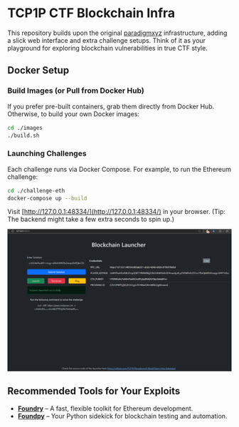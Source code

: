 # TCP1P CTF Blockchain Infra

This repository builds upon the original [paradigmxyz](https://github.com/paradigmxyz/paradigm-ctf-infrastructure/tree/master) infrastructure, adding a slick web interface and extra challenge setups. Think of it as your playground for exploring blockchain vulnerabilities in true CTF style.

## Docker Setup

### Build Images (or Pull from Docker Hub)
If you prefer pre-built containers, grab them directly from Docker Hub. Otherwise, to build your own Docker images:

```sh
cd ./images
./build.sh
```

### Launching Challenges
Each challenge runs via Docker Compose. For example, to run the Ethereum challenge:

```sh
cd ./challenge-eth
docker-compose up --build
```

Visit [http://127.0.0.1:48334/](http://127.0.0.1:48334/) in your browser. (Tip: The backend might take a few extra seconds to spin up.)

![Web Interface](image.png)

## Recommended Tools for Your Exploits

- **[Foundry](https://github.com/foundry-rs/foundry)** – A fast, flexible toolkit for Ethereum development.
- **[Foundpy](https://github.com/Wrth1/foundpy)** – Your Python sidekick for blockchain testing and automation.
